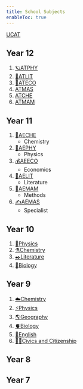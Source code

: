 ```yaml
---
title: School Subjects
enableToc: true
---
```



[UCAT](UCAT.md)
## Year 12

1. [🪐ATPHY](12Subjects/12Physics.md)
2. [📘ATLIT](12Subjects/12Literature.md)
3. [💸ATECO](12Subjects/12Economics.md)
4. [ATMAS](12Subjects/12Specialist.md)
5. [ATCHE](12Subjects/12Chemistry.md)
6. [ATMAM](12Subjects/12Methods.md)
## Year 11

1. [🧪AECHE](archive/11Subjects/11Chemistry.md)
	- Chemistry
2. [🚗AEPHY](archive/11Subjects/11Physics.md)
	- Physics
3. [💰AEECO](archive/11Subjects/11Economics.md)
	- Economics
4. [📕AELIT](archive/11Subjects/11Literature.md)
	- Literature
5. [💯AEMAM](archive/11Subjects/11Methods.md)
	- Methods
6. [✍️AEMAS](archive/11Subjects/11Specialist.md)
	- Specialist

## Year 10

1. [🚕Physics](archive/10Subjects/10Physics.md)
2. [⚗️Chemistry](archive/10Subjects/10Chemistry.md)
3. [✒️Literature](archive/10Subjects/10Literature.md)
4. [🧫Biology](archive/10Subjects/10Biology.md)

## Year 9
1. [☁️Chemistry](9Subjects/9Chemistry.md)
2. [⚡️Physics](9Subjects/9Physics.md)
3. [🌎Geography](9Subjects/9Geography.md)
4. [🫀Biology](9Subjects/9Biology.md)
5. [📖English](9Subjects/9English.md)
6. [👮‍♀️Civics and Citizenship](9Subjects/9Civics.md)

## Year 8


## Year 7
